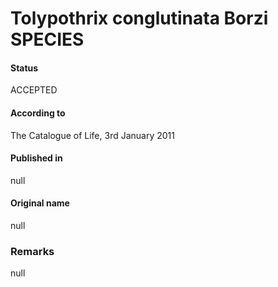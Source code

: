 # Tolypothrix conglutinata Borzi SPECIES

#### Status
ACCEPTED

#### According to
The Catalogue of Life, 3rd January 2011

#### Published in
null

#### Original name
null

### Remarks
null
